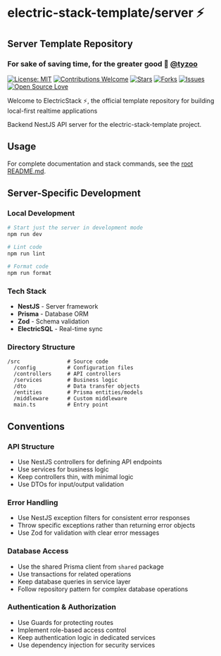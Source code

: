 # electric-stack-template/server ⚡️

## Server Template Repository

### For sake of saving time, for the greater good 🚀 [@tyzoo](https://github.com/tyzoo)

[![License: MIT](https://img.shields.io/badge/License-MIT-yellow.svg)](https://opensource.org/licenses/MIT)
[![Contributions Welcome](https://img.shields.io/badge/contributions-welcome-brightgreen.svg?style=flat)](https://github.com/tyzoo/electric-stack-template/issues)
[![Stars](https://img.shields.io/github/stars/tyzoo/electric-stack-template.svg)](https://github.com/tyzoo/electric-stack-template/stargazers)
[![Forks](https://img.shields.io/github/forks/tyzoo/electric-stack-template.svg)](https://github.com/tyzoo/electric-stack-template/network/members)
[![Issues](https://img.shields.io/github/issues/tyzoo/electric-stack-template.svg)](https://github.com/tyzoo/electric-stack-template/issues)
[![Open Source Love](https://badges.frapsoft.com/os/v1/open-source.svg?v=103)](https://github.com/tyzoo/electric-stack-template/)

Welcome to ElectricStack ⚡️, the official template repository for building local-first realtime applications

Backend NestJS API server for the electric-stack-template project.

## Usage

For complete documentation and stack commands, see the [root README.md](../../README.md).

## Server-Specific Development

### Local Development

```bash
# Start just the server in development mode
npm run dev

# Lint code
npm run lint

# Format code
npm run format
```

### Tech Stack

- **NestJS** - Server framework
- **Prisma** - Database ORM
- **Zod** - Schema validation
- **ElectricSQL** - Real-time sync

### Directory Structure

```
/src               # Source code
  /config          # Configuration files
  /controllers     # API controllers
  /services        # Business logic
  /dto             # Data transfer objects
  /entities        # Prisma entities/models
  /middleware      # Custom middleware
  main.ts          # Entry point
```

## Conventions

### API Structure

- Use NestJS controllers for defining API endpoints
- Use services for business logic
- Keep controllers thin, with minimal logic
- Use DTOs for input/output validation

### Error Handling

- Use NestJS exception filters for consistent error responses
- Throw specific exceptions rather than returning error objects
- Use Zod for validation with clear error messages

### Database Access

- Use the shared Prisma client from `shared` package
- Use transactions for related operations
- Keep database queries in service layer
- Follow repository pattern for complex database operations

### Authentication & Authorization

- Use Guards for protecting routes
- Implement role-based access control
- Keep authentication logic in dedicated services
- Use dependency injection for security services
